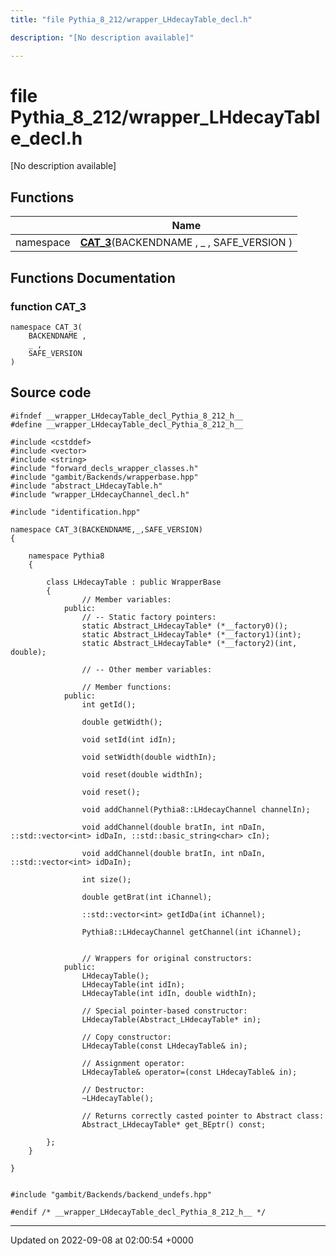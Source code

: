 ```yaml
---
title: "file Pythia_8_212/wrapper_LHdecayTable_decl.h"

description: "[No description available]"

---
```


# file Pythia_8_212/wrapper_LHdecayTable_decl.h

[No description available]

## Functions

|                | Name           |
| -------------- | -------------- |
| namespace | **[CAT_3](/documentation/code/files/wrapper__lhdecaytable__decl_8h/#function-wrapper-lhdecaytable-decl-h-cat-3)**(BACKENDNAME , _ , SAFE_VERSION ) |


## Functions Documentation

### function CAT_3

```
namespace CAT_3(
    BACKENDNAME ,
    _ ,
    SAFE_VERSION 
)
```




## Source code

```
#ifndef __wrapper_LHdecayTable_decl_Pythia_8_212_h__
#define __wrapper_LHdecayTable_decl_Pythia_8_212_h__

#include <cstddef>
#include <vector>
#include <string>
#include "forward_decls_wrapper_classes.h"
#include "gambit/Backends/wrapperbase.hpp"
#include "abstract_LHdecayTable.h"
#include "wrapper_LHdecayChannel_decl.h"

#include "identification.hpp"

namespace CAT_3(BACKENDNAME,_,SAFE_VERSION)
{
    
    namespace Pythia8
    {
        
        class LHdecayTable : public WrapperBase
        {
                // Member variables: 
            public:
                // -- Static factory pointers: 
                static Abstract_LHdecayTable* (*__factory0)();
                static Abstract_LHdecayTable* (*__factory1)(int);
                static Abstract_LHdecayTable* (*__factory2)(int, double);
        
                // -- Other member variables: 
        
                // Member functions: 
            public:
                int getId();
        
                double getWidth();
        
                void setId(int idIn);
        
                void setWidth(double widthIn);
        
                void reset(double widthIn);
        
                void reset();
        
                void addChannel(Pythia8::LHdecayChannel channelIn);
        
                void addChannel(double bratIn, int nDaIn, ::std::vector<int> idDaIn, ::std::basic_string<char> cIn);
        
                void addChannel(double bratIn, int nDaIn, ::std::vector<int> idDaIn);
        
                int size();
        
                double getBrat(int iChannel);
        
                ::std::vector<int> getIdDa(int iChannel);
        
                Pythia8::LHdecayChannel getChannel(int iChannel);
        
        
                // Wrappers for original constructors: 
            public:
                LHdecayTable();
                LHdecayTable(int idIn);
                LHdecayTable(int idIn, double widthIn);
        
                // Special pointer-based constructor: 
                LHdecayTable(Abstract_LHdecayTable* in);
        
                // Copy constructor: 
                LHdecayTable(const LHdecayTable& in);
        
                // Assignment operator: 
                LHdecayTable& operator=(const LHdecayTable& in);
        
                // Destructor: 
                ~LHdecayTable();
        
                // Returns correctly casted pointer to Abstract class: 
                Abstract_LHdecayTable* get_BEptr() const;
        
        };
    }
    
}


#include "gambit/Backends/backend_undefs.hpp"

#endif /* __wrapper_LHdecayTable_decl_Pythia_8_212_h__ */
```


-------------------------------

Updated on 2022-09-08 at 02:00:54 +0000
